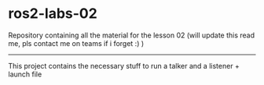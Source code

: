# ros2-labs-02
Repository containing all the material for the lesson 02 (will update this read me, pls contact me on teams if i forget :) )

---

This project contains the necessary stuff to run a talker and a listener + launch file

